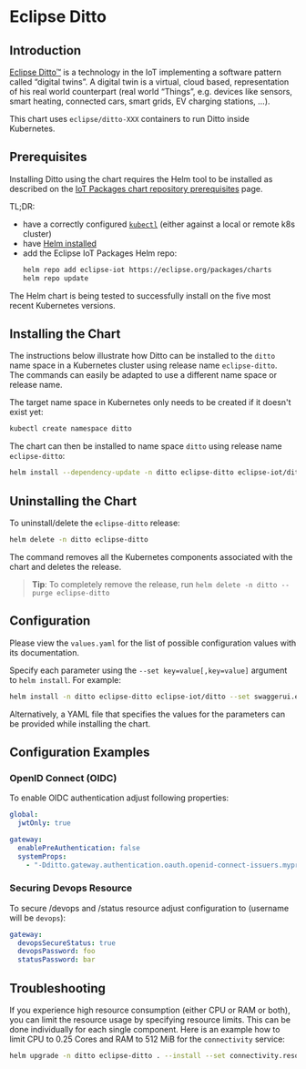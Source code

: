 # Eclipse Ditto

## Introduction

[Eclipse Ditto™](https://www.eclipse.org/ditto/) is a technology in the IoT implementing a software pattern 
called “digital twins”. A digital twin is a virtual, cloud based, representation of his real world counterpart 
(real world “Things”, e.g. devices like sensors, smart heating, connected cars, smart grids, EV charging stations, …).

This chart uses `eclipse/ditto-XXX` containers to run Ditto inside Kubernetes.

## Prerequisites

Installing Ditto using the chart requires the Helm tool to be installed as described on the 
[IoT Packages chart repository prerequisites](https://www.eclipse.org/packages/prereqs/) page.

TL;DR:

* have a correctly configured [`kubectl`](https://kubernetes.io/docs/tasks/tools/#kubectl) (either against a local or remote k8s cluster)
* have [Helm installed](https://helm.sh/docs/intro/)
* add the Eclipse IoT Packages Helm repo:
    ```bash
    helm repo add eclipse-iot https://eclipse.org/packages/charts
    helm repo update
    ```

The Helm chart is being tested to successfully install on the five most recent Kubernetes versions.

## Installing the Chart

The instructions below illustrate how Ditto can be installed to the `ditto` name space in a Kubernetes cluster using 
release name `eclipse-ditto`.  
The commands can easily be adapted to use a different name space or release name.

The target name space in Kubernetes only needs to be created if it doesn't exist yet:

```bash
kubectl create namespace ditto
```

The chart can then be installed to name space `ditto` using release name `eclipse-ditto`:

```bash
helm install --dependency-update -n ditto eclipse-ditto eclipse-iot/ditto
```


## Uninstalling the Chart

To uninstall/delete the `eclipse-ditto` release:

```bash
helm delete -n ditto eclipse-ditto
```

The command removes all the Kubernetes components associated with the chart and deletes the release.

> **Tip**: To completely remove the release, run `helm delete -n ditto --purge eclipse-ditto`

## Configuration

Please view the `values.yaml` for the list of possible configuration values with its documentation.

Specify each parameter using the `--set key=value[,key=value]` argument to `helm install`. For example:

```bash
helm install -n ditto eclipse-ditto eclipse-iot/ditto --set swaggerui.enabled=false
```

Alternatively, a YAML file that specifies the values for the parameters can be provided while installing the chart.

## Configuration Examples

### OpenID Connect (OIDC)

To enable OIDC authentication adjust following properties:

```yaml
global:
  jwtOnly: true

gateway:
  enablePreAuthentication: false
  systemProps:
    - "-Dditto.gateway.authentication.oauth.openid-connect-issuers.myprovider.issuer=openid-connect.onelogin.com/oidc"
```

### Securing Devops Resource

To secure /devops and /status resource adjust configuration to (username will be `devops`):

```yaml
gateway:
  devopsSecureStatus: true
  devopsPassword: foo
  statusPassword: bar
```


## Troubleshooting

If you experience high resource consumption (either CPU or RAM or both), you can limit the resource usage by
specifying resource limits.
This can be done individually for each single component.
Here is an example how to limit CPU to 0.25 Cores and RAM to 512 MiB for the `connectivity` service:

```bash
helm upgrade -n ditto eclipse-ditto . --install --set connectivity.resources.limits.cpu=0.25 --set connectivity.resources.limits.memory=512Mi
```
